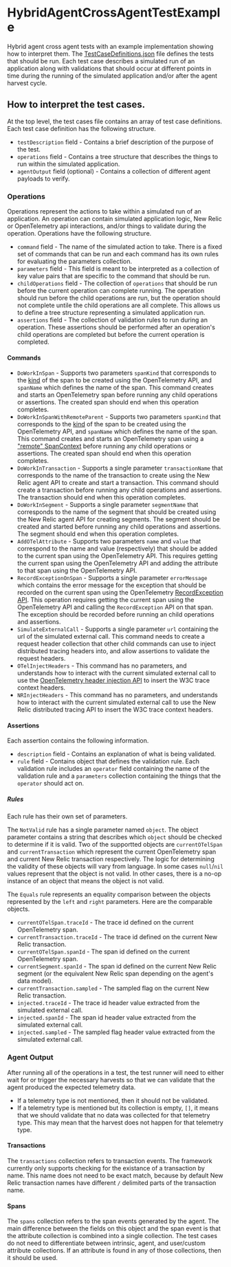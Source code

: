 # HybridAgentCrossAgentTestExample

Hybrid agent cross agent tests with an example implementation showing how to interpret them. The [TestCaseDefinitions.json](./TestCaseDefinitions.json) file defines the tests that should be run. Each test case describes a simulated run of an application along with validations that should occur at different points in time during the running of the simulated application and/or after the agent harvest cycle.

## How to interpret the test cases.

At the top level, the test cases file contains an array of test case definitions. Each test case definition has the following structure.

* `testDescription` field - Contains a brief description of the purpose of the test.
* `operations` field - Contains a tree structure that describes the things to run within the simulated application.
* `agentOutput` field (optional) - Contains a collection of different agent payloads to verify.

### Operations

Operations represent the actions to take within a simulated run of an application. An operation can contain simulated application logic, New Relic or OpenTelemetry api interactions, and/or things to validate during the operation. Operations have the following structure.

* `command` field - The name of the simulated action to take. There is a fixed set of commands that can be run and each command has its own rules for evaluating the parameters collection.
* `parameters` field - This field is meant to be interpreted as a collection of key value pairs that are specific to the command that should be run.
* `childOperations` field - The collection of `operations` that should be run before the current operation can complete running. The operation should run before the child operations are run, but the operation should not complete untile the child operations are all complete. This allows us to define a tree structure representing a simulated application run.
* `assertions` field - The collection of validation rules to run during an operation. These assertions should be performed after an operation's child operations are completed but before the current operation is completed.

#### Commands

* `DoWorkInSpan` - Supports two parameters `spanKind` that corresponds to the [kind](https://opentelemetry.io/docs/specs/otel/trace/api/#spankind) of the span to be created using the OpenTelemetry API, and `spanName` which defines the name of the span. This command creates and starts an OpenTelemetry span before running any child operations or assertions. The created span should end when this operation completes.
* `DoWorkInSpanWithRemoteParent` - Supports two parameters `spanKind` that corresponds to the [kind](https://opentelemetry.io/docs/specs/otel/trace/api/#spankind) of the span to be created using the OpenTelemetry API, and `spanName` which defines the name of the span. This command creates and starts an OpenTelemetry span using a ["remote" SpanContext](https://opentelemetry.io/docs/specs/otel/trace/api/#spancontext) before running any child operations or assertions. The created span should end when this operation completes.
* `DoWorkInTransaction` - Supports a single parameter `transactionName` that corresponds to the name of the transaction to create using the New Relic agent API to create and start a transaction. This command should create a transaction before running any child operations and assertions. The transaction should end when this operation completes.
* `DoWorkInSegment` - Supports a single parameter `segmentName` that corresponds to the name of the segment that should be created using the New Relic agent API for creating segments. The segment should be created and started before running any child operations and assertions. The segment should end when this operation completes.
* `AddOTelAttribute` - Supports two parameters `name` and `value` that correspond to the name and value (respectively) that should be added to the current span using the OpenTelemetry API. This requires getting the current span using the OpenTelemetry API and adding the attribute to that span using the OpenTelemetry API.
* `RecordExceptionOnSpan` - Supports a single parameter `errorMessage` which contains the error message for the exception that should be recorded on the current span using the OpenTelemetry [RecordException API](https://opentelemetry.io/docs/specs/otel/trace/api/#record-exception). This operation requires getting the current span using the OpenTelemetry API and calling the `RecordException` API on that span. The exception should be recorded before running an child operations and assertions.
* `SimulateExternalCall` - Supports a single parameter `url` containing the url of the simulated external call. This command needs to create a request header collection that other child commands can use to inject distributed tracing headers into, and allow assertions to validate the request headers.
* `OTelInjectHeaders` - This command has no parameters, and understands how to interact with the current simulated external call to use the [OpenTelemetry header injection API](https://opentelemetry.io/docs/specs/otel/context/api-propagators/#inject) to insert the W3C trace context headers.
* `NRInjectHeaders` - This command has no parameters, and understands how to interact with the current simulated external call to use the New Relic distributed tracing API to insert the W3C trace context headers.

#### Assertions

Each assertion contains the following information.

* `description` field - Contains an explanation of what is being validated.
* `rule` field - Contains object that defines the validation rule. Each validation rule includes an `operator` field containing the name of the validation rule and a `parameters` collection containing the things that the `operator` should act on.

##### Rules

Each rule has their own set of parameters.

The `NotValid` rule has a single parameter named `object`. The object parameter contains a string that describes which `object` should be checked to determine if it is valid. Two of the supportted objects are `currentOTelSpan` and `currentTransaction` which represent the current OpenTelemetry span and current New Relic transaction respectively. The logic for determining the validity of these objects will vary from language. In some cases `null`/`nil` values represent that the object is not valid. In other cases, there is a no-op instance of an object that means the object is not valid.

The `Equals` rule represents an equality comparison between the objects represented by the `left` and `right` parameters. Here are the comparable objects.

* `currentOTelSpan.traceId` - The trace id defined on the current OpenTelemetry span.
* `currentTransaction.traceId` - The trace id defined on the current New Relic transaction.
* `currentOTelSpan.spanId` - The span id defined on the current OpenTelemetry span.
* `currentSegment.spanId` - The span id defined on the current New Relic segment (or the equivalent New Relic span depending on the agent's data model).
* `currentTransaction.sampled` - The sampled flag on the current New Relic transaction.
* `injected.traceId` - The trace id header value extracted from the simulated external call.
* `injected.spanId` - The span id header value extracted from the simulated external call.
* `injected.sampled` - The sampled flag header value extracted from the simulated external call.

### Agent Output

After running all of the operations in a test, the test runner will need to either wait for or trigger the necessary harvests so that we can validate that the agent produced the expected telemetry data.

* If a telemetry type is not mentioned, then it should not be validated.
* If a telemetry type is mentioned but its collection is empty, `[]`, it means that we should validate that no data was collected for that telemetry type. This may mean that the harvest does not happen for that telemetry type.

#### Transactions

The `transactions` collection refers to transaction events. The framework currently only supports checking for the existance of a transaction by name. This name does not need to be exact match, because by default New Relic transaction names have different `/` delimited parts of the transaction name.

#### Spans

The `spans` collection refers to the span events generated by the agent. The main difference between the fields on this object and the span event is that the attribute collection is combined into a single collection. The test cases do not need to differentiate between intrinsic, agent, and user/custom attribute collections. If an attribute is found in any of those collections, then it should be used.